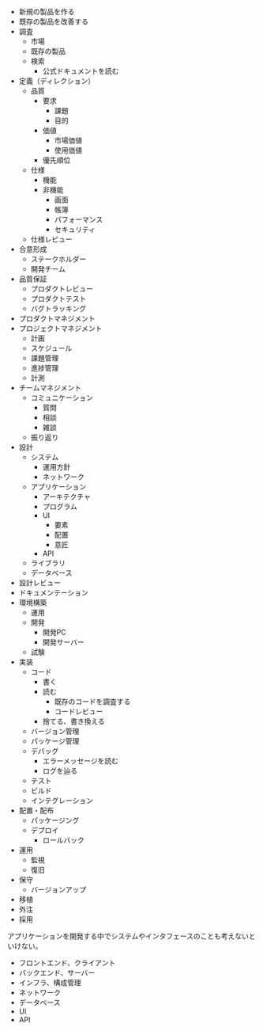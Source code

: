 - 新規の製品を作る
- 既存の製品を改善する
- 調査
  - 市場
  - 既存の製品
  - 検索
    - 公式ドキュメントを読む
- 定義（ディレクション）
  - 品質
    - 要求
      - 課題
      - 目的
    - 価値
      - 市場価値
      - 使用価値
    - 優先順位
  - 仕様
    - 機能
    - 非機能
      - 画面
      - 帳簿
      - パフォーマンス
      - セキュリティ
  - 仕様レビュー
- 合意形成
  - ステークホルダー
  - 開発チーム
- 品質保証
  - プロダクトレビュー
  - プロダクトテスト
  - バグトラッキング
- プロダクトマネジメント
- プロジェクトマネジメント
  - 計画
  - スケジュール
  - 課題管理
  - 進捗管理
  - 計測
- チームマネジメント
  - コミュニケーション
    - 質問
    - 相談
    - 雑談
  - 振り返り
- 設計
  - システム
    - 運用方針
    - ネットワーク
  - アプリケーション
    - アーキテクチャ
    - プログラム
    - UI
      - 要素
      - 配置
      - 意匠
    - API
  - ライブラリ
  - データベース
- 設計レビュー
- ドキュメンテーション
- 環境構築
  - 運用
  - 開発
    - 開発PC
    - 開発サーバー
  - 試験
- 実装
  - コード
    - 書く
    - 読む
      - 既存のコードを調査する
      - コードレビュー
    - 捨てる、書き換える
  - バージョン管理
  - パッケージ管理
  - デバッグ
    - エラーメッセージを読む
    - ログを辿る
  - テスト
  - ビルド
  - インテグレーション
- 配置・配布
  - パッケージング
  - デプロイ
    - ロールバック
- 運用
  - 監視
  - 復旧
- 保守
  - バージョンアップ
- 移植
- 外注
- 採用

アプリケーションを開発する中でシステムやインタフェースのことも考えないといけない。

- フロントエンド、クライアント
- バックエンド、サーバー
- インフラ、構成管理
- ネットワーク
- データベース
- UI
- API
